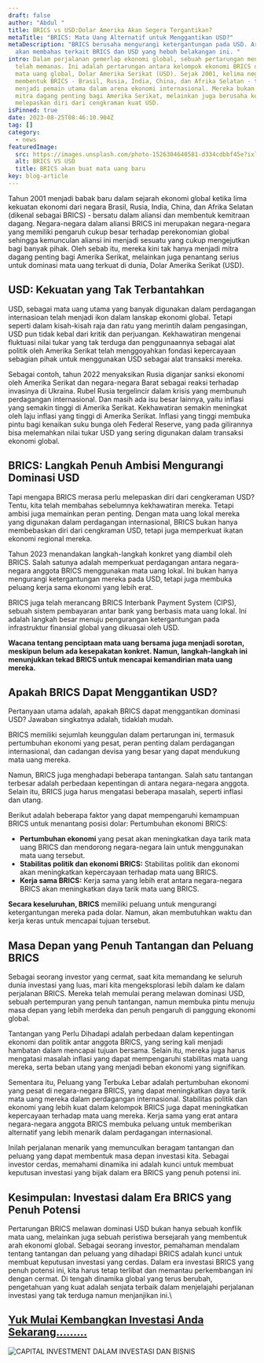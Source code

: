 ```yaml
---
draft: false
author: "Abdul "
title: BRICS vs USD:Dolar Amerika Akan Segera Tergantikan?
metaTitle: "BRICS: Mata Uang Alternatif untuk Menggantikan USD?"
metaDescription: "BRICS berusaha mengurangi ketergantungan pada USD. Artikel ini
  akan membahas terkait BRICS dan USD yang heboh belakangan ini. "
intro: Dalam perjalanan gemerlap ekonomi global, sebuah pertarungan mendalam
  telah memanas. Ini adalah pertarungan antara kelompok ekonomi BRICS dan raja
  mata uang global, Dolar Amerika Serikat (USD). Sejak 2001, kelima negara yang
  membentuk BRICS - Brasil, Rusia, India, China, dan Afrika Selatan - telah
  menjadi pemain utama dalam arena ekonomi internasional. Mereka bukan hanya
  mitra dagang penting bagi Amerika Serikat, melainkan juga berusaha keras untuk
  melepaskan diri dari cengkraman kuat USD.
isPinned: true
date: 2023-08-25T08:46:10.904Z
tag: []
category:
  - news
featuredImage:
  src: https://images.unsplash.com/photo-1526304640581-d334cdbbf45e?ixlib=rb-4.0.3&ixid=M3wxMjA3fDB8MHxwaG90by1wYWdlfHx8fGVufDB8fHx8fA%3D%3D&auto=format&fit=crop&w=870&q=80
  alt: BRICS VS USD
  title: BRICS akan buat mata uang baru
key: blog-article
---
```

Tahun 2001 menjadi babak baru dalam sejarah ekonomi global ketika lima kekuatan ekonomi dari negara Brasil, Rusia, India, China, dan Afrika Selatan (dikenal sebagai BRICS) - bersatu dalam aliansi dan membentuk kemitraan dagang. Negara-negara dalam aliansi BRICS ini  merupakan negara-negara yang memiliki pengaruh cukup besar terhadap perekonomian global sehingga kemunculan aliansi ini menjadi sesuatu yang cukup mengejutkan bagi banyak pihak. Oleh sebab itu, mereka kini tak hanya menjadi mitra dagang penting bagi Amerika Serikat, melainkan juga penantang serius untuk dominasi mata uang terkuat di dunia, Dolar Amerika Serikat (USD).

## USD: Kekuatan yang Tak Terbantahkan

USD, sebagai mata uang utama yang banyak digunakan dalam perdagangan internasioan telah menjadi ikon dalam lanskap ekonomi global. Tetapi seperti dalam kisah-kisah raja dan ratu yang merintih dalam pengasingan, USD pun tidak kebal dari kritik dan perjuangan. Kekhawatiran mengenai fluktuasi nilai tukar yang tak terduga dan penggunaannya sebagai alat politik oleh Amerika Serikat telah menggoyahkan fondasi kepercayaan sebagian pihak untuk menggunakan USD sebagai alat transaksi mereka.

Sebagai contoh, tahun 2022 menyaksikan Rusia diganjar sanksi ekonomi oleh Amerika Serikat dan negara-negara Barat sebagai reaksi terhadap invasinya di Ukraina. Rubel Rusia tergelincir dalam krisis yang membunuh perdagangan internasional. Dan masih ada isu besar lainnya, yaitu inflasi yang semakin tinggi di Amerika Serikat. Kekhawatiran semakin meningkat oleh laju inflasi yang tinggi di Amerika Serikat. Inflasi yang tinggi membuka pintu bagi kenaikan suku bunga oleh Federal Reserve, yang pada gilirannya bisa melemahkan nilai tukar USD yang sering digunakan dalam transaksi ekonomi global. 

## BRICS: Langkah Penuh Ambisi Mengurangi Dominasi USD

Tapi mengapa BRICS merasa perlu melepaskan diri dari cengkeraman USD? Tentu, kita telah membahas sebelumnya kekhawatiran mereka. Tetapi ambisi juga memainkan peran penting. Dengan mata uang lokal mereka yang digunakan dalam perdagangan internasional, BRICS bukan hanya membebaskan diri dari cengkraman USD, tetapi juga memperkuat ikatan ekonomi regional mereka.

Tahun 2023 menandakan langkah-langkah konkret yang diambil oleh BRICS. Salah satunya adalah memperkuat perdagangan antara negara-negara anggota BRICS menggunakan mata uang lokal. Ini bukan hanya mengurangi ketergantungan mereka pada USD, tetapi juga membuka peluang kerja sama ekonomi yang lebih erat.

BRICS juga telah merancang BRICS Interbank Payment System (CIPS), sebuah sistem pembayaran antar bank yang berbasis mata uang lokal. Ini adalah langkah besar menuju pengurangan ketergantungan pada infrastruktur finansial global yang dikuasai oleh USD.

**Wacana tentang penciptaan mata uang bersama juga menjadi sorotan, meskipun belum ada kesepakatan konkret. Namun, langkah-langkah ini menunjukkan tekad BRICS untuk mencapai kemandirian mata uang mereka.**

## **Apakah BRICS Dapat Menggantikan USD?**

Pertanyaan utama adalah, apakah BRICS dapat menggantikan dominasi USD? Jawaban singkatnya adalah, tidaklah mudah. 

BRICS memiliki sejumlah keunggulan dalam pertarungan ini, termasuk pertumbuhan ekonomi yang pesat, peran penting dalam perdagangan internasional, dan cadangan devisa yang besar yang dapat mendukung mata uang mereka.

Namun, BRICS juga menghadapi beberapa tantangan. Salah satu tantangan terbesar adalah perbedaan kepentingan di antara negara-negara anggota. Selain itu, BRICS juga harus mengatasi beberapa masalah, seperti inflasi dan utang.

Berikut adalah beberapa faktor yang dapat mempengaruhi kemampuan BRICS untuk menantang posisi dolar:
Pertumbuhan ekonomi BRICS: 

* **Pertumbuhan ekonomi** yang pesat akan meningkatkan daya tarik mata uang BRICS dan mendorong negara-negara lain untuk menggunakan mata uang tersebut.
* **Stabilitas politik dan ekonomi BRICS:** Stabilitas politik dan ekonomi akan meningkatkan kepercayaan terhadap mata uang BRICS.
* **Kerja sama BRICS:** Kerja sama yang lebih erat antara negara-negara BRICS akan meningkatkan daya tarik mata uang BRICS.

**Secara keseluruhan, BRICS** memiliki peluang untuk mengurangi ketergantungan mereka pada dolar. Namun, akan membutuhkan waktu dan kerja keras untuk mencapai tujuan tersebut.

## Masa Depan yang Penuh Tantangan dan Peluang BRICS

Sebagai seorang investor yang cermat, saat kita memandang ke seluruh dunia investasi yang luas, mari kita mengeksplorasi lebih dalam ke dalam perjalanan BRICS. Mereka telah memulai perang melawan dominasi USD, sebuah pertempuran yang penuh tantangan, namun membuka pintu menuju masa depan yang lebih merdeka dan penuh pengaruh di panggung ekonomi global.

Tantangan yang Perlu Dihadapi adalah perbedaan dalam kepentingan ekonomi dan politik antar anggota BRICS, yang sering kali menjadi hambatan dalam mencapai tujuan bersama. Selain itu, mereka juga harus mengatasi masalah inflasi yang dapat mempengaruhi stabilitas mata uang mereka, serta beban utang yang menjadi beban ekonomi yang signifikan.

Sementara itu, Peluang yang Terbuka Lebar adalah pertumbuhan ekonomi yang pesat di negara-negara BRICS, yang dapat meningkatkan daya tarik mata uang mereka dalam perdagangan internasional. Stabilitas politik dan ekonomi yang lebih kuat dalam kelompok BRICS juga dapat meningkatkan kepercayaan terhadap mata uang mereka. Kerja sama yang erat antara negara-negara anggota BRICS membuka peluang untuk memberikan alternatif yang lebih menarik dalam perdagangan internasional.

Inilah perjalanan menarik yang memunculkan beragam tantangan dan peluang yang dapat membentuk masa depan investasi kita. Sebagai investor cerdas, memahami dinamika ini adalah kunci untuk membuat keputusan investasi yang bijak dalam era BRICS yang penuh potensi ini.

## Kesimpulan: Investasi dalam Era BRICS yang Penuh Potensi

Pertarungan BRICS melawan dominasi USD bukan hanya sebuah konflik mata uang, melainkan juga sebuah peristiwa bersejarah yang membentuk arah ekonomi global. Sebagai seorang investor, pemahaman mendalam tentang tantangan dan peluang yang dihadapi BRICS adalah kunci untuk membuat keputusan investasi yang cerdas. Dalam era investasi BRICS yang penuh potensi ini, kita harus tetap terlibat dan memantau perkembangan ini dengan cermat. Di tengah dinamika global yang terus berubah, pengetahuan yang kuat adalah senjata terbaik dalam menjelajahi perjalanan investasi yang tak terduga namun menjanjikan ini.\

## [Y﻿uk Mulai Kembangkan Investasi Anda Sekarang.........](https://icx.id/?utm_source=content_blog&utm_medium=blog&utm_campaign=blog&utm_id=content_blog&utm_content=blog_content)

![CAPITAL INVESTMENT DALAM INVESTASI DAN BISNIS](https://icx.id/img/snapinsta.app_346119647_1435083573982006_484823168912654359_n_1080-1-.jpg)